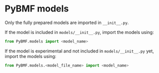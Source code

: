 # PyBMF models

Only the fully prepared models are imported in `__init__.py`.

If the model is included in `models/__init__.py`, 
import the models using:
```python
from PyBMF.models import <model_name>
```

If the model is experimental and not included in `models/__init__.py` yet, 
import the models using:
```python
from PyBMF.models.<model_file_name> import <model_name>
```